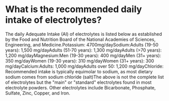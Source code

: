 # What is the recommended daily intake of electrolytes?

The daily Adequate Intake (AI) of electrolytes is listed below as established by the Food and Nutrition Board of the National Academies of Sciences, Engineering, and Medicine.Potassium: 4700mg/daySodium:Adults (19-50 years): 1,500 mg/dayAdults (51-70 years): 1,300 mg/dayAdults (>70 years): 1,200 mg/dayMagnesium:Men (19-30 years): 400 mg/dayMen (31+ years): 350 mg/dayWomen (19-30 years): 310 mg/dayWomen (31+ years): 300 mg/dayCalcium:Adults: 1,000 mg/dayAdults over 50: 1,200 mg/dayChloride: Recommended intake is typically equimolar to sodium, as most dietary sodium comes from sodium chloride (salt)The above is not the complete list of electrolytes but the "main" or "standard" electrolytes found in most electrolyte powders. Other electrolytes include Bicarbonate, Phosphate, Sulfate, Zinc, Copper, and Iron.